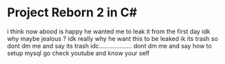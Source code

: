 # Project Reborn 2 in C#
i think now abood is happy he wanted me to leak it from the first day
idk why maybe jealous ? idk really why he want this to be leaked
ik its trash so dont dm me and say its trash idc...................
dont dm me and say how to setup mysql go check youtube and know your self
